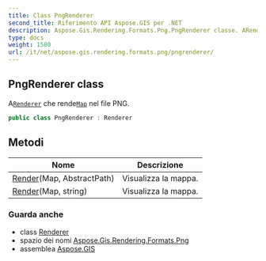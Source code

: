 ```yaml
---
title: Class PngRenderer
second_title: Riferimento API Aspose.GIS per .NET
description: Aspose.Gis.Rendering.Formats.Png.PngRenderer classe. ARenderer che rendeMap nel file PNG.
type: docs
weight: 1580
url: /it/net/aspose.gis.rendering.formats.png/pngrenderer/
---
```

## PngRenderer class

A[`Renderer`](../../aspose.gis.rendering/renderer/) che rende[`Map`](../../aspose.gis.rendering/map/) nel file PNG.

```csharp
public class PngRenderer : Renderer
```

## Metodi

| Nome | Descrizione |
| --- | --- |
| [Render](../../aspose.gis.rendering/renderer/render/)(Map, AbstractPath) | Visualizza la mappa. |
| [Render](../../aspose.gis.rendering/renderer/render/)(Map, string) | Visualizza la mappa. |

### Guarda anche

* class [Renderer](../../aspose.gis.rendering/renderer/)
* spazio dei nomi [Aspose.Gis.Rendering.Formats.Png](../../aspose.gis.rendering.formats.png/)
* assemblea [Aspose.GIS](../../)


